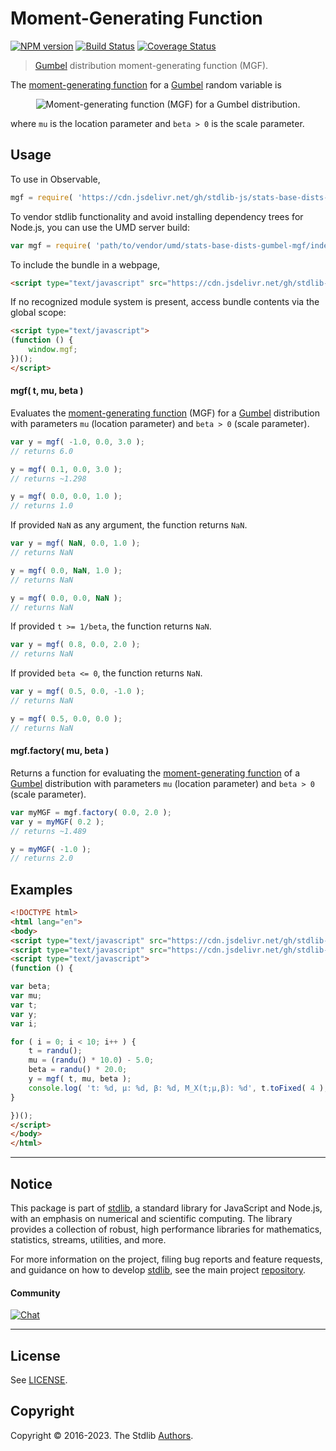 <!--

@license Apache-2.0

Copyright (c) 2018 The Stdlib Authors.

Licensed under the Apache License, Version 2.0 (the "License");
you may not use this file except in compliance with the License.
You may obtain a copy of the License at

   http://www.apache.org/licenses/LICENSE-2.0

Unless required by applicable law or agreed to in writing, software
distributed under the License is distributed on an "AS IS" BASIS,
WITHOUT WARRANTIES OR CONDITIONS OF ANY KIND, either express or implied.
See the License for the specific language governing permissions and
limitations under the License.

-->

# Moment-Generating Function

[![NPM version][npm-image]][npm-url] [![Build Status][test-image]][test-url] [![Coverage Status][coverage-image]][coverage-url] <!-- [![dependencies][dependencies-image]][dependencies-url] -->

> [Gumbel][gumbel-distribution] distribution moment-generating function (MGF).

<!-- Section to include introductory text. Make sure to keep an empty line after the intro `section` element and another before the `/section` close. -->

<section class="intro">

The [moment-generating function][mgf] for a [Gumbel][gumbel-distribution] random variable is

<!-- <equation class="equation" label="eq:gumbel_mgf" align="center" raw="M_X(t) := \mathbb{E}\!\left[e^{tX}\right] = \Gamma(1+\beta\,t)\, e^{\mu\,t}" alt="Moment-generating function (MGF) for a Gumbel distribution."> -->

<div class="equation" align="center" data-raw-text="M_X(t) := \mathbb{E}\!\left[e^{tX}\right] = \Gamma(1+\beta\,t)\, e^{\mu\,t}" data-equation="eq:gumbel_mgf">
    <img src="https://cdn.jsdelivr.net/gh/stdlib-js/stdlib@51534079fef45e990850102147e8945fb023d1d0/lib/node_modules/@stdlib/stats/base/dists/gumbel/mgf/docs/img/equation_gumbel_mgf.svg" alt="Moment-generating function (MGF) for a Gumbel distribution.">
    <br>
</div>

<!-- </equation> -->

where `mu` is the location parameter and `beta > 0` is the scale parameter.

</section>

<!-- /.intro -->

<!-- Package usage documentation. -->



<section class="usage">

## Usage

To use in Observable,

```javascript
mgf = require( 'https://cdn.jsdelivr.net/gh/stdlib-js/stats-base-dists-gumbel-mgf@umd/browser.js' )
```

To vendor stdlib functionality and avoid installing dependency trees for Node.js, you can use the UMD server build:

```javascript
var mgf = require( 'path/to/vendor/umd/stats-base-dists-gumbel-mgf/index.js' )
```

To include the bundle in a webpage,

```html
<script type="text/javascript" src="https://cdn.jsdelivr.net/gh/stdlib-js/stats-base-dists-gumbel-mgf@umd/browser.js"></script>
```

If no recognized module system is present, access bundle contents via the global scope:

```html
<script type="text/javascript">
(function () {
    window.mgf;
})();
</script>
```

#### mgf( t, mu, beta )

Evaluates the [moment-generating function][mgf] (MGF) for a [Gumbel][gumbel-distribution] distribution with parameters `mu` (location parameter) and `beta > 0` (scale parameter).

```javascript
var y = mgf( -1.0, 0.0, 3.0 );
// returns 6.0

y = mgf( 0.1, 0.0, 3.0 );
// returns ~1.298

y = mgf( 0.0, 0.0, 1.0 );
// returns 1.0
```

If provided `NaN` as any argument, the function returns `NaN`.

```javascript
var y = mgf( NaN, 0.0, 1.0 );
// returns NaN

y = mgf( 0.0, NaN, 1.0 );
// returns NaN

y = mgf( 0.0, 0.0, NaN );
// returns NaN
```

If provided `t >= 1/beta`, the function returns `NaN`.

```javascript
var y = mgf( 0.8, 0.0, 2.0 );
// returns NaN
```

If provided `beta <= 0`, the function returns `NaN`.

```javascript
var y = mgf( 0.5, 0.0, -1.0 );
// returns NaN

y = mgf( 0.5, 0.0, 0.0 );
// returns NaN
```

#### mgf.factory( mu, beta )

Returns a function for evaluating the [moment-generating function][mgf] of a [Gumbel][gumbel-distribution] distribution with parameters `mu` (location parameter) and `beta > 0` (scale parameter).

```javascript
var myMGF = mgf.factory( 0.0, 2.0 );
var y = myMGF( 0.2 );
// returns ~1.489

y = myMGF( -1.0 );
// returns 2.0
```

</section>

<!-- /.usage -->

<!-- Package usage notes. Make sure to keep an empty line after the `section` element and another before the `/section` close. -->

<section class="notes">

</section>

<!-- /.notes -->

<!-- Package usage examples. -->

<section class="examples">

## Examples

<!-- eslint no-undef: "error" -->

```html
<!DOCTYPE html>
<html lang="en">
<body>
<script type="text/javascript" src="https://cdn.jsdelivr.net/gh/stdlib-js/random-base-randu@umd/browser.js"></script>
<script type="text/javascript" src="https://cdn.jsdelivr.net/gh/stdlib-js/stats-base-dists-gumbel-mgf@umd/browser.js"></script>
<script type="text/javascript">
(function () {

var beta;
var mu;
var t;
var y;
var i;

for ( i = 0; i < 10; i++ ) {
    t = randu();
    mu = (randu() * 10.0) - 5.0;
    beta = randu() * 20.0;
    y = mgf( t, mu, beta );
    console.log( 't: %d, µ: %d, β: %d, M_X(t;µ,β): %d', t.toFixed( 4 ), mu.toFixed( 4 ), beta.toFixed( 4 ), y.toFixed( 4 ) );
}

})();
</script>
</body>
</html>
```

</section>

<!-- /.examples -->

<!-- Section to include cited references. If references are included, add a horizontal rule *before* the section. Make sure to keep an empty line after the `section` element and another before the `/section` close. -->

<section class="references">

</section>

<!-- /.references -->

<!-- Section for related `stdlib` packages. Do not manually edit this section, as it is automatically populated. -->

<section class="related">

</section>

<!-- /.related -->

<!-- Section for all links. Make sure to keep an empty line after the `section` element and another before the `/section` close. -->


<section class="main-repo" >

* * *

## Notice

This package is part of [stdlib][stdlib], a standard library for JavaScript and Node.js, with an emphasis on numerical and scientific computing. The library provides a collection of robust, high performance libraries for mathematics, statistics, streams, utilities, and more.

For more information on the project, filing bug reports and feature requests, and guidance on how to develop [stdlib][stdlib], see the main project [repository][stdlib].

#### Community

[![Chat][chat-image]][chat-url]

---

## License

See [LICENSE][stdlib-license].


## Copyright

Copyright &copy; 2016-2023. The Stdlib [Authors][stdlib-authors].

</section>

<!-- /.stdlib -->

<!-- Section for all links. Make sure to keep an empty line after the `section` element and another before the `/section` close. -->

<section class="links">

[npm-image]: http://img.shields.io/npm/v/@stdlib/stats-base-dists-gumbel-mgf.svg
[npm-url]: https://npmjs.org/package/@stdlib/stats-base-dists-gumbel-mgf

[test-image]: https://github.com/stdlib-js/stats-base-dists-gumbel-mgf/actions/workflows/test.yml/badge.svg?branch=main
[test-url]: https://github.com/stdlib-js/stats-base-dists-gumbel-mgf/actions/workflows/test.yml?query=branch:main

[coverage-image]: https://img.shields.io/codecov/c/github/stdlib-js/stats-base-dists-gumbel-mgf/main.svg
[coverage-url]: https://codecov.io/github/stdlib-js/stats-base-dists-gumbel-mgf?branch=main

<!--

[dependencies-image]: https://img.shields.io/david/stdlib-js/stats-base-dists-gumbel-mgf.svg
[dependencies-url]: https://david-dm.org/stdlib-js/stats-base-dists-gumbel-mgf/main

-->

[chat-image]: https://img.shields.io/gitter/room/stdlib-js/stdlib.svg
[chat-url]: https://gitter.im/stdlib-js/stdlib/

[stdlib]: https://github.com/stdlib-js/stdlib

[stdlib-authors]: https://github.com/stdlib-js/stdlib/graphs/contributors

[umd]: https://github.com/umdjs/umd
[es-module]: https://developer.mozilla.org/en-US/docs/Web/JavaScript/Guide/Modules

[deno-url]: https://github.com/stdlib-js/stats-base-dists-gumbel-mgf/tree/deno
[umd-url]: https://github.com/stdlib-js/stats-base-dists-gumbel-mgf/tree/umd
[esm-url]: https://github.com/stdlib-js/stats-base-dists-gumbel-mgf/tree/esm
[branches-url]: https://github.com/stdlib-js/stats-base-dists-gumbel-mgf/blob/main/branches.md

[stdlib-license]: https://raw.githubusercontent.com/stdlib-js/stats-base-dists-gumbel-mgf/main/LICENSE

[gumbel-distribution]: https://en.wikipedia.org/wiki/Gumbel_distribution

[mgf]: https://en.wikipedia.org/wiki/Moment-generating_function

</section>

<!-- /.links -->
